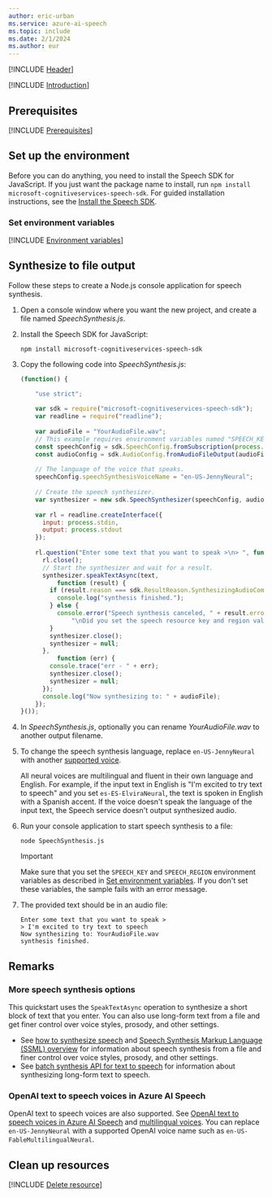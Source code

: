 ```yaml
---
author: eric-urban
ms.service: azure-ai-speech
ms.topic: include
ms.date: 2/1/2024
ms.author: eur
---
```


[!INCLUDE [Header](../../common/javascript.md)]

[!INCLUDE [Introduction](intro.md)]

## Prerequisites

[!INCLUDE [Prerequisites](../../common/azure-prerequisites.md)]

## Set up the environment

Before you can do anything, you need to install the Speech SDK for JavaScript. If you just want the package name to install, run `npm install microsoft-cognitiveservices-speech-sdk`. For guided installation instructions, see the [Install the Speech SDK](../../../quickstarts/setup-platform.md?pivots=programming-language-javascript).

### Set environment variables

[!INCLUDE [Environment variables](../../common/environment-variables.md)]

## Synthesize to file output

Follow these steps to create a Node.js console application for speech synthesis.

1. Open a console window where you want the new project, and create a file named *SpeechSynthesis.js*.
1. Install the Speech SDK for JavaScript:

   ```console
   npm install microsoft-cognitiveservices-speech-sdk
   ```

1. Copy the following code into *SpeechSynthesis.js*:

   ```javascript
   (function() {

       "use strict";
       
       var sdk = require("microsoft-cognitiveservices-speech-sdk");
       var readline = require("readline");
        
       var audioFile = "YourAudioFile.wav";
       // This example requires environment variables named "SPEECH_KEY" and "SPEECH_REGION"
       const speechConfig = sdk.SpeechConfig.fromSubscription(process.env.SPEECH_KEY, process.env.SPEECH_REGION);
       const audioConfig = sdk.AudioConfig.fromAudioFileOutput(audioFile);
        
       // The language of the voice that speaks.
       speechConfig.speechSynthesisVoiceName = "en-US-JennyNeural"; 
        
       // Create the speech synthesizer.
       var synthesizer = new sdk.SpeechSynthesizer(speechConfig, audioConfig);
      
       var rl = readline.createInterface({
         input: process.stdin,
         output: process.stdout
       });
      
       rl.question("Enter some text that you want to speak >\n> ", function (text) {
         rl.close();
         // Start the synthesizer and wait for a result.
         synthesizer.speakTextAsync(text,
             function (result) {
           if (result.reason === sdk.ResultReason.SynthesizingAudioCompleted) {
             console.log("synthesis finished.");
           } else {
             console.error("Speech synthesis canceled, " + result.errorDetails +
                 "\nDid you set the speech resource key and region values?");
           }
           synthesizer.close();
           synthesizer = null;
         },
             function (err) {
           console.trace("err - " + err);
           synthesizer.close();
           synthesizer = null;
         });
         console.log("Now synthesizing to: " + audioFile);
       });
   }());
   ```

1. In *SpeechSynthesis.js*, optionally you can rename *YourAudioFile.wav* to another output filename.

1. To change the speech synthesis language, replace `en-US-JennyNeural` with another [supported voice](~/articles/ai-services/speech-service/language-support.md#prebuilt-neural-voices).

   All neural voices are multilingual and fluent in their own language and English. For example, if the input text in English is "I'm excited to try text to speech" and you set `es-ES-ElviraNeural`, the text is spoken in English with a Spanish accent. If the voice doesn't speak the language of the input text, the Speech service doesn't output synthesized audio.

1. Run your console application to start speech synthesis to a file:

   ```console
   node SpeechSynthesis.js
   ```

   > [!IMPORTANT]
   > Make sure that you set the `SPEECH_KEY` and `SPEECH_REGION` environment variables as described in [Set environment variables](#set-environment-variables). If you don't set these variables, the sample fails with an error message.

1. The provided text should be in an audio file:

   ```output
   Enter some text that you want to speak >
   > I'm excited to try text to speech
   Now synthesizing to: YourAudioFile.wav
   synthesis finished.
   ```

## Remarks

### More speech synthesis options

This quickstart uses the `SpeakTextAsync` operation to synthesize a short block of text that you enter. You can also use long-form text from a file and get finer control over voice styles, prosody, and other settings.

- See [how to synthesize speech](~/articles/ai-services/speech-service/how-to-speech-synthesis.md) and [Speech Synthesis Markup Language (SSML) overview](~/articles/ai-services/speech-service/speech-synthesis-markup.md) for information about speech synthesis from a file and finer control over voice styles, prosody, and other settings.
- See [batch synthesis API for text to speech](~/articles/ai-services/speech-service/batch-synthesis.md) for information about synthesizing long-form text to speech.

### OpenAI text to speech voices in Azure AI Speech

OpenAI text to speech voices are also supported. See [OpenAI text to speech voices in Azure AI Speech](../../../openai-voices.md) and [multilingual voices](../../../language-support.md?tabs=tts#multilingual-voices). You can replace `en-US-JennyNeural` with a supported OpenAI voice name such as `en-US-FableMultilingualNeural`.

## Clean up resources

[!INCLUDE [Delete resource](../../common/delete-resource.md)]
